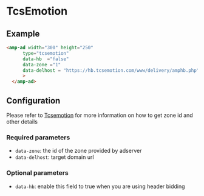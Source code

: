 

# TcsEmotion

## Example

```html
<amp-ad width="300" height="250"
      type="tcsemotion"
      data-hb  ="false"
      data-zone ="1"
      data-delhost = "https://hb.tcsemotion.com/www/delivery/amphb.php"
      >
  </amp-ad>
```

## Configuration

Please refer to [Tcsemotion](https://tcsemotion.com/) for more
information on how to get zone id and other details

### Required parameters

-  `data-zone`: the id of the zone provided by adserver
-  `data-delhost`: target domain url


### Optional parameters
-  `data-hb`: enable this field to true when you are using header bidding
